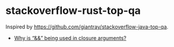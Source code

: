 # stackoverflow-rust-top-qa
Inspired by https://github.com/giantray/stackoverflow-java-top-qa.

+ [Why is “&&” being used in closure arguments?](https://stackoverflow.com/questions/43828013/why-is-being-used-in-closure-arguments)
